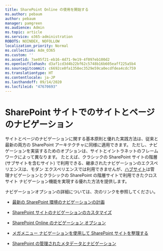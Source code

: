 ```yaml
---
title: SharePoint Online の使用を開始する
ms.author: pebaum
author: pebaum
manager: pamgreen
ms.audience: Admin
ms.topic: article
ms.service: o365-administration
ROBOTS: NOINDEX, NOFOLLOW
localization_priority: Normal
ms.collection: Adm_O365
ms.custom: ''
ms.assetid: 7ae05f21-eb16-4d71-9e19-4f097eb100d2
ms.openlocfilehash: d3af1cd3d4b22bf62c5748b16b605eaff225a5b4
ms.sourcegitcommit: c6692ce0fa1358ec3529e59ca0ecdfdea4cdc759
ms.translationtype: HT
ms.contentlocale: ja-JP
ms.lasthandoff: 09/14/2020
ms.locfileid: "47670693"
---
```

# <a name="site-and-page-navigation-in-sharepoint-sites"></a>SharePoint サイトでのサイトとページのナビゲーション

サイトとページのナビゲーションに関する基本原則と優れた実践方法は、従来と最新の両方の SharePoint アーキテクチャに同様に適用できます。 ただし、ナビゲーションを実装するためのオプションは、サイトとイントラネットのフレームワークによって異なります。 たとえば、クラシックの SharePoint サイトの階層 (サブサイトを含むサイト) で利用できる、継承されたナビゲーションのエクスペリエンスは、モダン エクスペリエンスでは利用できませんが、[ハブサイト](https://support.office.com/article/fe26ae84-14b7-45b6-a6d1-948b3966427f)は管理ナビゲーションとクラシックの SharePoint の階層サイトで利用できたクロス サイト ナビゲーション機能を実現する優れた方法を提供します。

 ナビゲーションオプションの詳細については、次のリンクを参照してください。

 - [最新の SharePoint 環境のナビゲーションの計画](https://docs.microsoft.com/sharepoint/plan-navigation-modern-experience)

- [SharePoint サイトのナビゲーションのカスタマイズ](https://support.office.com/article/customize-the-navigation-on-your-sharepoint-site-3cd61ae7-a9ed-4e1e-bf6d-4655f0bf25ca)

- [SharePoint Online のナビゲーション オプション](https://docs.microsoft.com/office365/enterprise/navigation-options-for-sharepoint-online)
 
- [メガメニュー ナビゲーションを使用して SharePoint サイトを整理する](https://techcommunity.microsoft.com/t5/Microsoft-SharePoint-Blog/Organize-your-SharePoint-sites-with-megamenu-navigation-and-new/ba-p/328068)

- [SharePoint の管理されたメタデータとナビゲーション](https://docs.microsoft.com/sharepoint/dev/general-development/managed-metadata-and-navigation-in-sharepoint)


